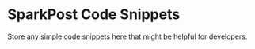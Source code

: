 # SparkPost Code Snippets

Store any simple code snippets here that might be helpful for developers.
